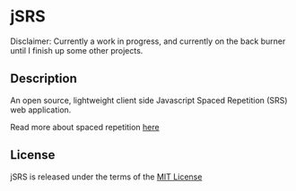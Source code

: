 # jSRS

Disclaimer: Currently a work in progress, and currently on the back burner until I finish up some other projects.

## Description

An open source, lightweight client side Javascript Spaced Repetition (SRS) web application.

Read more about spaced repetition [here](https://en.wikipedia.org/wiki/Spaced_repetition)

## License

jSRS is released under the terms of the [MIT License](https://github.com/JaredBoehm/jsrs/blob/main/LICENSE)
